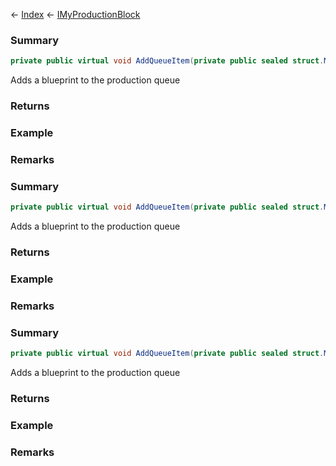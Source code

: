 ← [Index](Api-Index) ← [IMyProductionBlock](Sandbox.ModAPI.Ingame.IMyProductionBlock)

### Summary

```csharp
private public virtual void AddQueueItem(private public sealed struct.MyDefinitionId blueprint, private public sealed struct.MyFixedPoint amount)
```

Adds a blueprint to the production queue

### Returns

### Example

### Remarks

### Summary

```csharp
private public virtual void AddQueueItem(private public sealed struct.MyDefinitionId blueprint, decimal amount)
```

Adds a blueprint to the production queue

### Returns

### Example

### Remarks

### Summary

```csharp
private public virtual void AddQueueItem(private public sealed struct.MyDefinitionId blueprint, double amount)
```

Adds a blueprint to the production queue

### Returns

### Example

### Remarks

